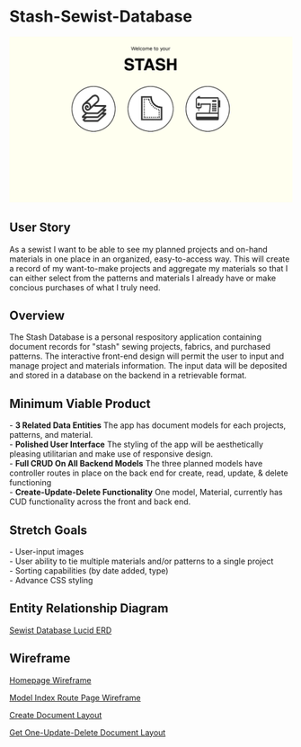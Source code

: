 # Stash-Sewist-Database

<img src = "./Screenshot.png"></img>

<h2>User Story</h2>
As a sewist I want to be able to see my planned projects and on-hand materials in one place in an organized, easy-to-access way.  This will create a record of my want-to-make projects and aggregate my materials so that I can either select from the patterns and materials I already have or make concious purchases of what I truly need.

<h2>Overview</h2>
The Stash Database is a personal respository application containing document records for "stash" sewing projects, fabrics, and purchased patterns.  The interactive front-end design will permit the user to input and manage project and materials information.  The input data will be deposited and stored in a database on the backend in a retrievable format.

<h2>Minimum Viable Product</h2>
- <b>3 Related Data Entities</b>  The app has document models for each projects, patterns, and material.<br>
- <b>Polished User Interface</b>  The styling of the app will be aesthetically pleasing utilitarian and make use of responsive design.<br>
- <b>Full CRUD On All Backend Models</b>  The three planned models have controller routes in place on the back end for create, read, update, & delete functioning<br>
- <b>Create-Update-Delete Functionality</b> One model, Material, currently has CUD functionality across the front and back end.<br>

<h2>Stretch Goals</h2>
- User-input images<br>
- User ability to tie multiple materials and/or patterns to a single project<br>
- Sorting capabilities (by date added, type)<br>
- Advance CSS styling

<h2>Entity Relationship Diagram</h2>
<a href="https://lucid.app/lucidchart/6627721e-7929-40e0-a2a9-651570643368/edit?viewport_loc=-197%2C157%2C1597%2C791%2C0_0&invitationId=inv_5dce1b44-fd7c-42a4-9f07-1e24604e1d04">Sewist Database Lucid ERD</a>

<h2>Wireframe</h2>
<a href= "https://drive.google.com/file/d/1fDlrxvwVpeLG31UmrsBubFDZ_Muy6kAe/view?usp=sharing">Homepage Wireframe</a>

<a href="https://drive.google.com/file/d/1k4cnxTg7zqk-0j6WqDV4cZa726x50a8J/view?usp=sharing">Model Index Route Page Wireframe</a>

<a href="https://drive.google.com/file/d/1KJA4DrTqZxhDwagDJmUck9i3JzzAkL7C/view?usp=sharing">Create Document Layout</a>

<a href="https://drive.google.com/file/d/1sV8Q7y9tfunCjp4aKoRbu4ljy-0kvvgI/view?usp=sharing">Get One-Update-Delete Document Layout</a>
